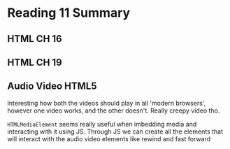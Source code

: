 # Reading 11 Summary

## HTML CH 16


## HTML CH 19


## Audio Video HTML5
Interesting how both the videos should play in all 'modern browsers', however one video works, and the other doesn't. Really creepy video tho.

`HTMLMediaElement` seems really useful when imbedding media and interacting with it using JS. Through JS we can create all the elements that will interact with the audio video elements like rewind and fast forward
